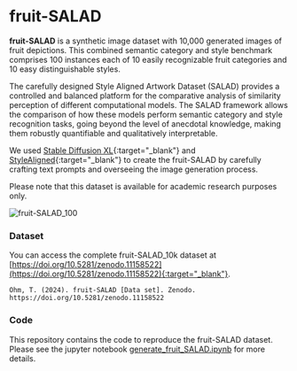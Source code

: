# fruit-SALAD

**fruit-SALAD** is a synthetic image dataset with 10,000 generated images of fruit depictions. This combined semantic category and style benchmark comprises 100 instances each of 10 easily recognizable fruit categories and 10 easy distinguishable styles. 

The carefully designed Style Aligned Artwork Dataset (SALAD) provides a controlled and balanced platform for the comparative analysis of similarity perception of different computational models. The SALAD framework allows the comparison of how these models perform semantic category and style recognition tasks, going beyond the level of anecdotal knowledge, making them robustly quantifiable and qualitatively interpretable.

We used [Stable Diffusion XL](https://arxiv.org/abs/2307.01952){:target="_blank"} and [StyleAligned](https://arxiv.org/abs/2312.02133){:target="_blank"} to create the fruit-SALAD by carefully crafting text prompts and overseeing the image generation process.

Please note that this dataset is available for academic research purposes only.

![fruit-SALAD_100](overview.png)


### Dataset
You can access the complete fruit-SALAD_10k dataset at [https://doi.org/10.5281/zenodo.11158522](https://doi.org/10.5281/zenodo.11158522){:target="_blank"}.
```
Ohm, T. (2024). fruit-SALAD [Data set]. Zenodo. https://doi.org/10.5281/zenodo.11158522
```

### Code
This repository contains the code to reproduce the fruit-SALAD dataset. Please see the jupyter notebook [generate_fruit_SALAD.ipynb](generate_fruit_SALAD.ipynb) for more details.

